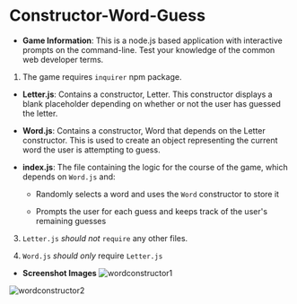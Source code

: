 # Constructor-Word-Guess

* **Game Information**: This is a node.js based application with interactive prompts on the command-line. Test your knowledge of the common web developer terms.

1. The game requires `inquirer` npm package.


* **Letter.js**: Contains a constructor, Letter. This constructor displays a blank placeholder depending on whether or not the user has guessed the letter. 

* **Word.js**: Contains a constructor, Word that depends on the Letter constructor. This is used to create an object representing the current word the user is attempting to guess. 

* **index.js**: The file containing the logic for the course of the game, which depends on `Word.js` and:

  * Randomly selects a word and uses the `Word` constructor to store it

  * Prompts the user for each guess and keeps track of the user's remaining guesses

3. `Letter.js` *should not* `require` any other files.

4. `Word.js` *should only* require `Letter.js`

* **Screenshot Images**
![wordconstructor1](https://user-images.githubusercontent.com/46613441/55924377-aec8c400-5bd7-11e9-9463-4011b1d5d75a.png)

![wordconstructor2](https://user-images.githubusercontent.com/46613441/55924460-f4858c80-5bd7-11e9-964e-528b9a79b4ff.png)


